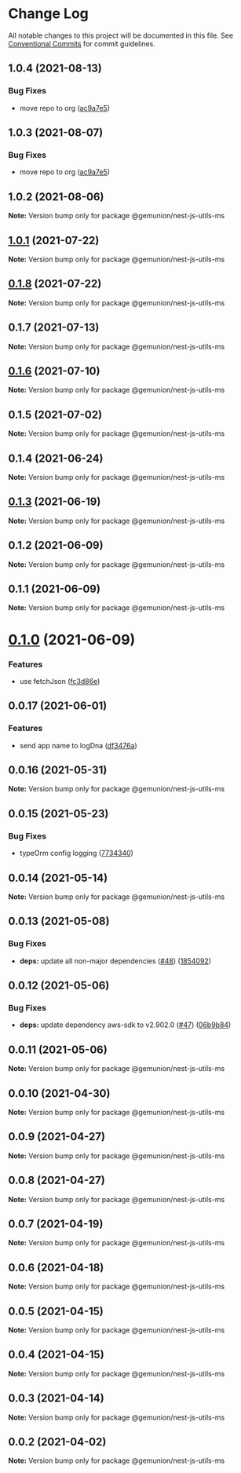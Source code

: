 # Change Log

All notable changes to this project will be documented in this file.
See [Conventional Commits](https://conventionalcommits.org) for commit guidelines.

## 1.0.4 (2021-08-13)


### Bug Fixes

* move repo to org ([ac9a7e5](https://github.com/gemunion/common-packages/commit/ac9a7e51e47bf69ef30b19abbc67274405c13200))





## 1.0.3 (2021-08-07)


### Bug Fixes

* move repo to org ([ac9a7e5](https://github.com/gemunion/common-packages/commit/ac9a7e51e47bf69ef30b19abbc67274405c13200))





## 1.0.2 (2021-08-06)

**Note:** Version bump only for package @gemunion/nest-js-utils-ms





## [1.0.1](https://github.com/gemunion/common-packages/compare/@gemunion/nest-js-utils-ms@0.1.8...@gemunion/nest-js-utils-ms@1.0.1) (2021-07-22)

**Note:** Version bump only for package @gemunion/nest-js-utils-ms





## [0.1.8](https://github.com/gemunion/common-packages/compare/@gemunion/nest-js-utils-ms@0.1.7...@gemunion/nest-js-utils-ms@0.1.8) (2021-07-22)

**Note:** Version bump only for package @gemunion/nest-js-utils-ms





## 0.1.7 (2021-07-13)

**Note:** Version bump only for package @gemunion/nest-js-utils-ms





## [0.1.6](https://github.com/gemunion/common-packages/compare/@gemunion/nest-js-utils-ms@0.1.5...@gemunion/nest-js-utils-ms@0.1.6) (2021-07-10)

**Note:** Version bump only for package @gemunion/nest-js-utils-ms





## 0.1.5 (2021-07-02)

**Note:** Version bump only for package @gemunion/nest-js-utils-ms





## 0.1.4 (2021-06-24)

**Note:** Version bump only for package @gemunion/nest-js-utils-ms





## [0.1.3](https://github.com/gemunion/common-packages/compare/@gemunion/nest-js-utils-ms@0.1.2...@gemunion/nest-js-utils-ms@0.1.3) (2021-06-19)

**Note:** Version bump only for package @gemunion/nest-js-utils-ms





## 0.1.2 (2021-06-09)

**Note:** Version bump only for package @gemunion/nest-js-utils-ms





## 0.1.1 (2021-06-09)

**Note:** Version bump only for package @gemunion/nest-js-utils-ms





# [0.1.0](https://github.com/gemunion/common-packages/compare/@gemunion/nest-js-utils-ms@0.0.17...@gemunion/nest-js-utils-ms@0.1.0) (2021-06-09)


### Features

* use fetchJson ([fc3d86e](https://github.com/gemunion/common-packages/commit/fc3d86e0a27e2cf4387d8706222abae24bde9b16))





## 0.0.17 (2021-06-01)


### Features

* send app name to logDna ([df3476a](https://github.com/gemunion/common-packages/commit/df3476a4a17098fdf80f99cf2400d114cd4e47ad))





## 0.0.16 (2021-05-31)

**Note:** Version bump only for package @gemunion/nest-js-utils-ms





## 0.0.15 (2021-05-23)


### Bug Fixes

* typeOrm config logging ([7734340](https://github.com/gemunion/common-packages/commit/77343402c7e0c63d3d19bfc55df29b961f68eaaa))





## 0.0.14 (2021-05-14)

**Note:** Version bump only for package @gemunion/nest-js-utils-ms





## 0.0.13 (2021-05-08)


### Bug Fixes

* **deps:** update all non-major dependencies ([#48](https://github.com/gemunion/common-packages/issues/48)) ([1854092](https://github.com/gemunion/common-packages/commit/1854092c4d51e9ec43aa1d75bb43037c21b11630))





## 0.0.12 (2021-05-06)


### Bug Fixes

* **deps:** update dependency aws-sdk to v2.902.0 ([#47](https://github.com/gemunion/common-packages/issues/47)) ([06b9b84](https://github.com/gemunion/common-packages/commit/06b9b845709c6eb67b7e04277f86ecb9bf19fc73))





## 0.0.11 (2021-05-06)

**Note:** Version bump only for package @gemunion/nest-js-utils-ms





## 0.0.10 (2021-04-30)

**Note:** Version bump only for package @gemunion/nest-js-utils-ms





## 0.0.9 (2021-04-27)

**Note:** Version bump only for package @gemunion/nest-js-utils-ms





## 0.0.8 (2021-04-27)

**Note:** Version bump only for package @gemunion/nest-js-utils-ms





## 0.0.7 (2021-04-19)

**Note:** Version bump only for package @gemunion/nest-js-utils-ms





## 0.0.6 (2021-04-18)

**Note:** Version bump only for package @gemunion/nest-js-utils-ms





## 0.0.5 (2021-04-15)

**Note:** Version bump only for package @gemunion/nest-js-utils-ms





## 0.0.4 (2021-04-15)

**Note:** Version bump only for package @gemunion/nest-js-utils-ms





## 0.0.3 (2021-04-14)

**Note:** Version bump only for package @gemunion/nest-js-utils-ms





## 0.0.2 (2021-04-02)

**Note:** Version bump only for package @gemunion/nest-js-utils-ms
